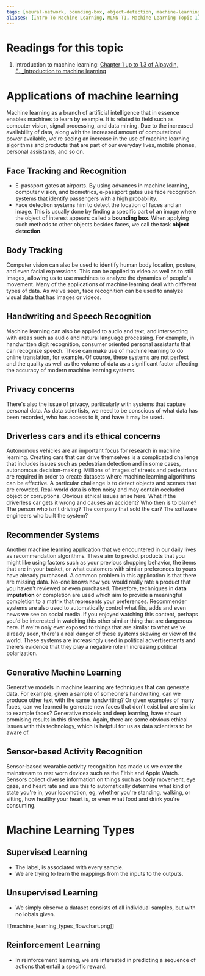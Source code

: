 ```yaml
---
tags: [neural-network, bounding-box, object-detection, machine-learning, face-tracking, body-tracking, driverless-car, handwriting-recognition, speech-recognition, privacy-concern, recommender-system, data-imputation, generative-machine-learning, sensor-based-activity-recognition, supervised-learning, unsupervised-learning, reinforcement-learning]
aliases: [Intro To Machine Learning, MLNN T1, Machine Learning Topic 1]
---
```


# Readings for this topic

1. Introduction to machine learning: [Chapter 1 up to 1.3 of Alpaydin, E. _Introduction to machine learning](https://ebookcentral.proquest.com/lib/londonww/bookshelf.action)

# Applications of machine learning

Machine learning as a branch of artificial intelligence that in essence enables machines to learn by example. It is related to field such as computer vision, signal processing, and data mining. Due to the increased availability of data, along with the increased amount of computational power available, we're seeing an increase in the use of machine learning algorithms and products that are part of our everyday lives, mobile phones, personal assistants, and so on. 

## Face Tracking and Recognition

- E-passport gates at airports. By using advances in machine learning, computer vision, and biometrics, e-passport gates use face recognition systems that identify passengers with a high probability. 
- Face detection systems him to detect the location of faces and an image. This is usually done by finding a specific part of an image where the object of interest appears called a <b>bounding box</b>. When applying such methods to other objects besides faces, we call the task <b>object detection</b>. 

## Body Tracking

Computer vision can also be used to identify human body location, posture, and even facial expressions. This can be applied to video as well as to still images, allowing us to use machines to analyze the dynamics of people's movement. Many of the applications of machine learning deal with different types of data. As we've seen, face recognition can be used to analyze visual data that has images or videos. 

## Handwriting and Speech Recognition

Machine learning can also be applied to audio and text, and intersecting with areas such as audio and natural language processing. For example, in handwritten digit recognition, consumer oriented personal assistants that can recognize speech. These can make use of machine learning to do online translation, for example. Of course, these systems are not perfect and the quality as well as the volume of data as a significant factor affecting the accuracy of modern machine learning systems.

## Privacy concerns

There's also the issue of privacy, particularly with systems that capture personal data. As data scientists, we need to be conscious of what data has been recorded, who has access to it, and have it may be used. 

## Driverless cars and its ethical concerns

Autonomous vehicles are an important focus for research in machine learning. Creating cars that can drive themselves is a complicated challenge that includes issues such as pedestrian detection and in some cases, autonomous decision-making. Millions of images of streets and pedestrians are required in order to create datasets where machine learning algorithms can be effective. A particular challenge is to detect objects and scenes that are crowded. Real-world data is often noisy and may contain occluded object or corruptions. Obvious ethical issues arise here. What if the driverless car gets it wrong and causes an accident? Who then is to blame? The person who isn't driving? The company that sold the car? The software engineers who built the system? 

## Recommender Systems

Another machine learning application that we encountered in our daily lives as recommendation algorithms. These aim to predict products that you might like using factors such as your previous shopping behavior, the items that are in your basket, or what customers with similar preferences to yours have already purchased. A common problem in this application is that there are missing data. No-one knows how you would really rate a product that you haven't reviewed or even purchased. Therefore, techniques in <b>data imputation</b> or completion are used which aim to provide a meaningful completion to a matrix that represents your preferences. Recommender systems are also used to automatically control what fits, adds and even news we see on social media. If you enjoyed watching this content, perhaps you'd be interested in watching this other similar thing that are dangerous here. If we're only ever exposed to things that are similar to what we've already seen, there's a real danger of these systems skewing or view of the world. These systems are increasingly used in political advertisements and there's evidence that they play a negative role in increasing political polarization. 

## Generative Machine Learning

Generative models in machine learning are techniques that can generate data. For example, given a sample of someone's handwriting, can we produce other text with the same handwriting? Or given examples of many faces, can we learned to generate new faces that don't exist but are similar to example faces? Generative models and deep learning, have shown promising results in this direction. Again, there are some obvious ethical issues with this technology, which is helpful for us as data scientists to be aware of. 

## Sensor-based Activity Recognition

Sensor-based wearable activity recognition has made us we enter the mainstream to rest worn devices such as the Fitbit and Apple Watch. Sensors collect diverse information on things such as body movement, eye gaze, and heart rate and use this to automatically determine what kind of state you're in, your locomotion, eg, whether you're standing, walking, or sitting, how healthy your heart is, or even what food and drink you're consuming.

# Machine Learning Types

## Supervised Learning

- The label, is associated with every sample.
- We are trying to learn the mappings from the inputs to the outputs.

## Unsupervised Learning

- We simply observe a dataset consists of all individual samples, but with no lobals given.

![[machine_learning_types_flowchart.png]]

## Reinforcement Learning

- In reinforcement learning, we are interested in predicting a sequence of actions that entail a specific reward.